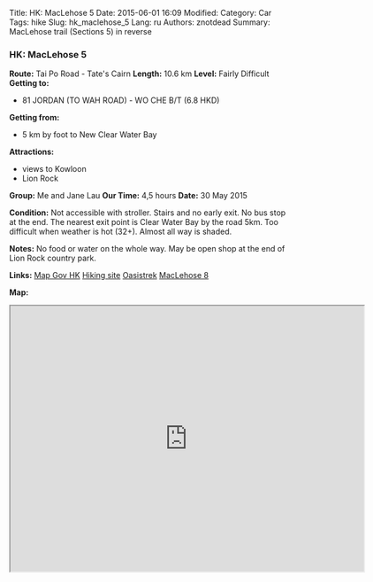 Title: HK: MacLehose 5
Date: 2015-06-01 16:09
Modified: 
Category: Car
Tags: hike
Slug: hk_maclehose_5
Lang: ru
Authors: znotdead
Summary: MacLehose trail (Sections 5) in reverse

### HK: MacLehose 5

**Route:**  Tai Po Road - Tate's Cairn
**Length:** 10.6 km
**Level:** Fairly Difficult
**Getting to:**
 - 81 JORDAN (TO WAH ROAD) - WO CHE B/T (6.8 HKD)

**Getting from:**
 - 5 km by foot to New Clear Water Bay

**Attractions:**
 - views to Kowloon
 - Lion Rock

**Group:** Me and Jane Lau
**Our Time:** 4,5 hours
**Date:** 30 May 2015

**Condition:**
Not accessible with stroller. Stairs and no early exit. No bus stop at the end. The nearest exit point is Clear Water Bay by the road 5km. Too difficult when weather is hot (32+). Almost all way is shaded.

**Notes:**
No food or water on the whole way. May be open shop at the end of Lion Rock country park.

**Links:**
[Map Gov HK](http://www2.map.gov.hk/gih3/view/index.jsp)
[Hiking site](http://hiking.gov.hk/eng)
[Oasistrek](http://www.oasistrek.com)
[MacLehose 8](http://hiking.gov.hk/eng/longtrail/mtrail/mtrail/mtrail05.htm)

**Map:**
<iframe src="https://www.google.com/maps/d/embed?mid=z-h4cJ84z9Ho.kGih0EY_4TyM" width="640" height="480"></iframe>